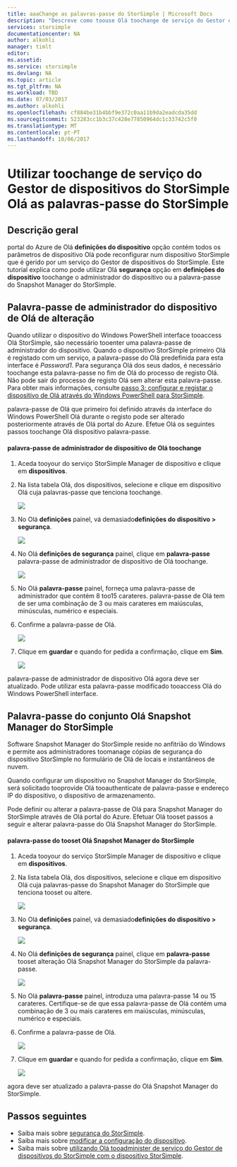```yaml
---
title: aaaChange as palavras-passe do StorSimple | Microsoft Docs
description: "Descreve como toouse Olá toochange de serviço do Gestor de dispositivos do StorSimple os Snapshot Manager do StorSimple e dispositivo administrador palavras-passe."
services: storsimple
documentationcenter: NA
author: alkohli
manager: timlt
editor: 
ms.assetid: 
ms.service: storsimple
ms.devlang: NA
ms.topic: article
ms.tgt_pltfrm: NA
ms.workload: TBD
ms.date: 07/03/2017
ms.author: alkohli
ms.openlocfilehash: cf884be31b4bbf9e372c0aa11b9da2eadcda35dd
ms.sourcegitcommit: 523283cc1b3c37c428e77850964dc1c33742c5f0
ms.translationtype: MT
ms.contentlocale: pt-PT
ms.lasthandoff: 10/06/2017
---
```

# <a name="use-hello-storsimple-device-manager-service-toochange-your-storsimple-passwords"></a>Utilizar toochange de serviço do Gestor de dispositivos do StorSimple Olá as palavras-passe do StorSimple

## <a name="overview"></a>Descrição geral
portal do Azure de Olá **definições do dispositivo** opção contém todos os parâmetros de dispositivo Olá pode reconfigurar num dispositivo StorSimple que é gerido por um serviço do Gestor de dispositivos do StorSimple. Este tutorial explica como pode utilizar Olá **segurança** opção em **definições do dispositivo** toochange o administrador do dispositivo ou a palavra-passe do Snapshot Manager do StorSimple.

## <a name="change-hello-device-administrator-password"></a>Palavra-passe de administrador do dispositivo de Olá de alteração
Quando utilizar o dispositivo do Windows PowerShell interface tooaccess Olá StorSimple, são necessário tooenter uma palavra-passe de administrador do dispositivo. Quando o dispositivo StorSimple primeiro Olá é registado com um serviço, a palavra-passe do Olá predefinida para esta interface é *Password1*. Para segurança Olá dos seus dados, é necessário toochange esta palavra-passe no fim de Olá do processo de registo Olá. Não pode sair do processo de registo Olá sem alterar esta palavra-passe. Para obter mais informações, consulte [passo 3: configurar e registar o dispositivo de Olá através do Windows PowerShell para StorSimple](storsimple-8000-deployment-walkthrough-u2.md#step-3-configure-and-register-the-device-through-windows-powershell-for-storsimple).

palavra-passe de Olá que primeiro foi definido através da interface do Windows PowerShell Olá durante o registo pode ser alterado posteriormente através de Olá portal do Azure. Efetue Olá os seguintes passos toochange Olá dispositivo palavra-passe.

#### <a name="toochange-hello-device-administrator-password"></a>palavra-passe de administrador de dispositivo de Olá toochange
1. Aceda tooyour do serviço StorSimple Manager de dispositivo e clique em **dispositivos**.

2. Na lista tabela Olá, dos dispositivos, selecione e clique em dispositivo Olá cuja palavras-passe que tenciona toochange.

    ![](./media/storsimple-8000-change-passwords/changepwd1.png)

3. No Olá **definições** painel, vá demasiado**definições do dispositivo > segurança**.

    ![](./media/storsimple-8000-change-passwords/changepwd2.png)

4. No Olá **definições de segurança** painel, clique em **palavra-passe** palavra-passe de administrador de dispositivo de Olá toochange.

    ![](./media/storsimple-8000-change-passwords/changepwd3.png)

5. No Olá **palavra-passe** painel, forneça uma palavra-passe de administrador que contém 8 too15 carateres. palavra-passe de Olá tem de ser uma combinação de 3 ou mais carateres em maiúsculas, minúsculas, numérico e especiais.

6. Confirme a palavra-passe de Olá.

    ![](./media/storsimple-8000-change-passwords/changepwd4.png)

7. Clique em **guardar** e quando for pedida a confirmação, clique em **Sim**.

    ![](./media/storsimple-8000-change-passwords/changepwd6.png)

palavra-passe de administrador de dispositivo Olá agora deve ser atualizado. Pode utilizar esta palavra-passe modificado tooaccess Olá do Windows PowerShell interface.

## <a name="set-hello-storsimple-snapshot-manager-password"></a>Palavra-passe do conjunto Olá Snapshot Manager do StorSimple
Software Snapshot Manager do StorSimple reside no anfitrião do Windows e permite aos administradores toomanage cópias de segurança do dispositivo StorSimple no formulário de Olá de locais e instantâneos de nuvem.

Quando configurar um dispositivo no Snapshot Manager do StorSimple, será solicitado tooprovide Olá tooauthenticate de palavra-passe e endereço IP do dispositivo, o dispositivo de armazenamento.

Pode definir ou alterar a palavra-passe de Olá para Snapshot Manager do StorSimple através de Olá portal do Azure. Efetuar Olá tooset passos a seguir e alterar palavra-passe do Olá Snapshot Manager do StorSimple.

#### <a name="tooset-hello-storsimple-snapshot-manager-password"></a>palavra-passe do tooset Olá Snapshot Manager do StorSimple
1. Aceda tooyour do serviço StorSimple Manager de dispositivo e clique em **dispositivos**.

2. Na lista tabela Olá, dos dispositivos, selecione e clique em dispositivo Olá cuja palavras-passe do Snapshot Manager do StorSimple que tenciona tooset ou altere.

     ![](./media/storsimple-8000-change-passwords/changepwd1.png)

3. No Olá **definições** painel, vá demasiado**definições do dispositivo > segurança**.

     ![](./media/storsimple-8000-change-passwords/changepwd2.png)

4. No Olá **definições de segurança** painel, clique em **palavra-passe** tooset alteração Olá Snapshot Manager do StorSimple da palavra-passe.

     ![](./media/storsimple-8000-change-passwords/changepwd3.png) 

5. No Olá **palavra-passe** painel, introduza uma palavra-passe 14 ou 15 carateres. Certifique-se de que essa palavra-passe de Olá contém uma combinação de 3 ou mais carateres em maiúsculas, minúsculas, numérico e especiais.

6. Confirme a palavra-passe de Olá.

     ![](./media/storsimple-8000-change-passwords/changepwd5.png)

7. Clique em **guardar** e quando for pedida a confirmação, clique em **Sim**.

     ![](./media/storsimple-8000-change-passwords/changepwd6.png)

agora deve ser atualizado a palavra-passe do Olá Snapshot Manager do StorSimple.

## <a name="next-steps"></a>Passos seguintes
* Saiba mais sobre [segurança do StorSimple](storsimple-8000-security.md).
* Saiba mais sobre [modificar a configuração do dispositivo](storsimple-8000-modify-device-config.md).
* Saiba mais sobre [utilizando Olá tooadminister de serviço do Gestor de dispositivos do StorSimple com o dispositivo StorSimple](storsimple-8000-manager-service-administration.md).

